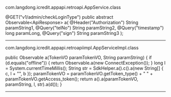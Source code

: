 com.langdong.icredit.appapi.retroapi.AppService.class

@GET("v1/admin/checkLoginType")
public abstract Observable<ApiResponse<LoginCheckVO>> a(
	@Header("Authorization") String paramString1, 
	@Query("telNo") String paramString2, 
	@Query("timestamp") long paramLong, 
	@Query("sign") String paramString3
	);
	

---


com.langdong.icredit.appapi.retroapiimpl.AppServiceImpl.class


  public Observable<LoginCheckVO> a(TokenVO paramTokenVO, String paramString)
  {
    if (d.equals("offline")) {
      return Observable.a(new ConnectException());
    }
    long l = System.currentTimeMillis();
    String str = SdkHelper.a().c().a(new String[] { c, l + "", b });
    paramTokenVO = paramTokenVO.getToken_type() + " " + paramTokenVO.getAccess_token();
    return a().a(paramTokenVO, paramString, l, str).a(d());
  }
  
  ---
  
  
  
  